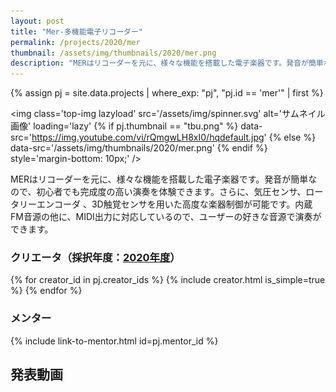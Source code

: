 ```yaml
---
layout: post
title: "Mer-多機能電子リコーダー"
permalink: /projects/2020/mer
thumbnail: /assets/img/thumbnails/2020/mer.png
description: "MERはリコーダーを元に、様々な機能を搭載した電子楽器です。発音が簡単なので、初心者でも完成度の高い演奏を体験できます。さらに、気圧センサ、ロータリーエンコーダ 、3D触覚センサを用いた高度な楽器制御が可能です。内蔵FM音源の他に、MIDI出力に対応しているので、ユーザーの好きな音源で演奏ができます。"
---
```


{% assign pj = site.data.projects | where_exp: "pj", "pj.id == 'mer'" | first %}

<img class='top-img lazyload' src='/assets/img/spinner.svg' alt='サムネイル画像' loading='lazy'
{% if pj.thumbnail == "tbu.png" %} data-src='https://img.youtube.com/vi/rQmgwLH8xI0/hqdefault.jpg'
{% else %}                         data-src='/assets/img/thumbnails/2020/mer.png'
{% endif %}                        style='margin-bottom: 10px;' />

MERはリコーダーを元に、様々な機能を搭載した電子楽器です。発音が簡単なので、初心者でも完成度の高い演奏を体験できます。さらに、気圧センサ、ロータリーエンコーダ 、3D触覚センサを用いた高度な楽器制御が可能です。内蔵FM音源の他に、MIDI出力に対応しているので、ユーザーの好きな音源で演奏ができます。

### クリエータ（採択年度：<a href='/projects/2020'>2020年度</a>）
<p>
{% for creator_id in pj.creator_ids %}
  {% include creator.html is_simple=true %}
{% endfor %}
</p>

### メンター
<p>{% include link-to-mentor.html id=pj.mentor_id %}</p>

## 発表動画
<div class="youtube">
  <iframe width="560" height="315" class="lazyload" data-src="https://www.youtube.com/embed/rQmgwLH8xI0?rel=0" frameborder="0" allowfullscreen=""></iframe>
</div>

